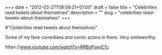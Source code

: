 +++
date = "2012-03-27T08:08:21+01:00"
draft = false
title = "Celebrities read tweets about themselves"
description = ""
slug = "celebrities-read-tweets-about-themselves"
+++

#"Celebrities read tweets about themselves"

Some of my fave comedians and comic actors in there. Very smileworthy.

httpv://www.youtube.com/watch?v=RRBoPveyETc
